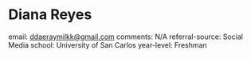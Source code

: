 # Diana Reyes

email: ddaeraymilkk@gmail.com
comments: N/A
referral-source: Social Media
school: University of San Carlos
year-level: Freshman